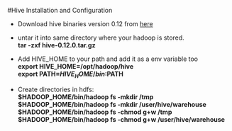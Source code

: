 #Hive Installation and Configuration

* Download hive binaries version 0.12 from [here](http://www.eng.lsu.edu/mirrors/apache/hive/hive-0.12.0/hive-0.12.0.tar.gz)

* untar it into same directory where your hadoop is stored.<br>
**tar -zxf hive-0.12.0.tar.gz**<br>

* Add HIVE_HOME to your path and add it as a env variable too <br>
**export HIVE_HOME=/opt/hadoop/hive<br>
export PATH=$HIVE_HOME/bin:$PATH**<br>

* Create directories in hdfs:<br>
**$HADOOP_HOME/bin/hadoop fs -mkdir /tmp<br>
$HADOOP_HOME/bin/hadoop fs -mkdir /user/hive/warehouse<br>
$HADOOP_HOME/bin/hadoop fs -chmod g+w /tmp<br>
$HADOOP_HOME/bin/hadoop fs -chmod g+w /user/hive/warehouse<br>**
